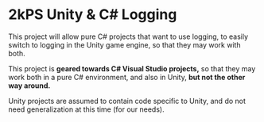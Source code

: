 # 2kPS Unity & C# Logging

This project will allow pure C# projects that want to use logging, to easily switch to logging in the Unity game engine, so that they may work with both.

This project is **geared towards C# Visual Studio projects,** so that they may work both in a pure C# environment, and also in Unity, **but not the other way around.**

Unity projects are assumed to contain code specific to Unity, and do not need generalization at this time (for our needs).
